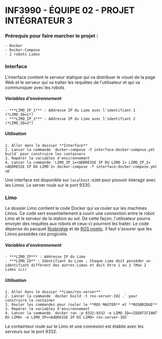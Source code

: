 # INF3990 - ÉQUIPE 02 - PROJET INTÉGRATEUR 3

### Prérequis pour faire marcher le projet :
    - Docker 
    - Docker-Compose
    - 2 robots Limos

### Interface 

L'interface contient le serveur statique qui va distribuer le visuel de la page Web et le serveur qui va traiter les requêtes de l'utilisateur et qui va communiquer avec les robots 

##### Variables d'environnement 
    - ***LIMO_IP_1*** : Addresse IP du Limo avec l'identifiant 1 (*LIMO_ID=1*)
    - ***LIMO_IP_1*** : Addresse IP du Limo avec l'identifiant 2 (*LIMO_ID=2*)

##### Utilisation 

    1. Aller dans le dossier **Interface**
    2. Lancer la commande `docker-compose -f interface-docker-compose.yml build` pour construire les containers
    3. Repérer le variables d'environnement
    4. Lancer la commande `LIMO_IP_1=<ADDRESSE IP DU LIMO 1> LIMO_IP_2=<ADDRESSE IP DU LIMO 2> docker-compose -f interface-docker-compose.yml up`
Une interface est disponible sur `localhost:4200` pour pouvoir interagir avec les Limos. 
Le server roule sur le port 9330.

### Limo 

Le dossier Limo contient le code Docker qui va rouler sur les machines Limos. Ce code sert essentiellement à ouvrir une connextion entre le robot Limo et le serveur de la station au sol. De cette façon, l'utilisateur pourra envoyer des requêtes aux robots et ceux-ci pourront les traiter. Le code dépense du pacquet [Rosbridge](http://wiki.ros.org/rosbridge_suite) et de [ROS noetic](http://wiki.ros.org/noetic). Il faut s'assurer que les Limos possèdes ces progiciels.

##### Variables d'environnement 
    - ***LIMO_IP*** : Addresse IP du Limo
    - ***LIMO_ID** : Identifiant du Limo ; Chaque Limo doit possèder un identifiant différent des autres Limos et doit être 1 ou 2 (Max 2 Limos ici)

##### Utilisation 

    1. Aller dans le dossier **Limo/ros-server**
    2. Lancer la commande `docker build -t ros-server-102 .` pour construire le container
    3. Rouler les commandes pour rouler le **ROS MASTER** et **ROSBRIDGE**
    3. Repérer le variables d'environnement
    4. Lancer la commande `docker run -p 9332:9332 -e LIMO_ID=<IDENTIFIANT DU LIMO> -e LIMO_IP=<AdDRESSE IP DI LIMO> ros-server-102`

Le containteur roule sur le Limo et une connexion est établie avec les serveurs sur le port 9332.





